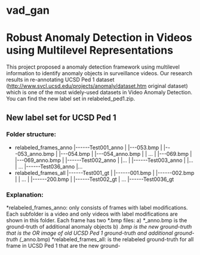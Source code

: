 # vad_gan
# Robust Anomaly Detection in Videos using Multilevel Representations

This project proposed a anomaly detection framework using multilevel information to identify anomaly objects in surveillance videos. Our research results in re-annotating UCSD Ped 1 dataset (http://www.svcl.ucsd.edu/projects/anomaly/dataset.htm original dataset) which is one of the most widely-used datasets in Video Anomaly Detection. You can find the new label set in relabeled_ped1.zip.

## New label set for UCSD Ped 1

### Folder structure: 
+ relabeled_frames_anno
	|------Test001_anno	
	|		|---053.bmp
	|		|---053_anno.bmp
	|		|---054.bmp
	|		|---054_anno.bmp
	|		|	...
	|		|---069.bmp
	|		|---069_anno.bmp
	|
	|------Test002_anno
	|		|...
	|
	|------Test003_anno
	|		|...
	|	...
	|------Test036_anno
			|...
+ relabeled_frames_all
	|------Test001_gt
	|	|------001.bmp
	|	|------002.bmp
	|	|	...
	|	|------200.bmp
	|
	|------Test002_gt
	|	...
	|------Test0036_gt

### Explanation: 
*relabeled_frames_anno: only consists of frames with label modifications. Each subfolder is a video and only videos with label modifications are shown in this folder. 
Each frame has two *.bmp files: 
	a) *_anno.bmp is the ground-truth of additional anomaly objects
	b) *.bmp is the new ground-truth that is the OR image of old UCSD Ped 1 ground-truth and additional ground-truth (*_anno.bmp)
*relabeled_frames_all: is the relabeled ground-truth for all frame in UCSD Ped 1 that are the new ground-






